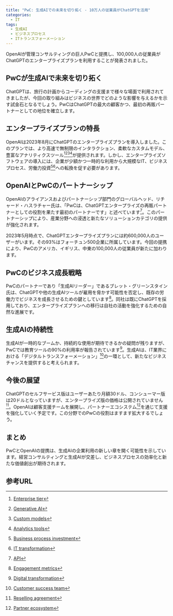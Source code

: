 ```yaml
---
title: "PwC: 生成AIでの未来を切り拓く - 10万人の従業員がChatGPTを活用"
categories:
  - IT
tags:
  - 生成AI
  - ビジネスプロセス
  - ITトランスフォーメーション
---
```

OpenAIが管理コンサルティングの巨人PwCと提携し、100,000人の従業員がChatGPTのエンタープライズプランを利用することが発表されました。

## PwCが生成AIで未来を切り拓く
ChatGPTは、旅行の計画からコーディングの支援まで様々な場面で利用されてきましたが、今回の取り組みはビジネスの世界でどのような影響を与えるかを示す試金石となるでしょう。PwCはChatGPTの最大の顧客かつ、最初の再販パートナーとしての地位を確立します。

## エンタープライズプランの特長
OpenAIは2023年8月にChatGPTのエンタープライズプランを導入しました。このプランでは、より高速で無制限のインタラクション、柔軟なカスタムモデル、豊富なアナリティクスツール[^1][^2][^3][^4]が提供されます。しかし、エンタープライズソフトウェアの導入には、企業が少額かつ一時的な利用から大規模なIT、ビジネスプロセス、労働力投資[^5][^6]への転換を促す必要があります。

## OpenAIとPwCのパートナーシップ
OpenAIのアライアンスおよびパートナーシップ部門のグローバルヘッド、リチャード・ハスラチャー氏は、「PwCは、ChatGPTエンタープライズの再販パートナーとしての役割を果たす最初のパートナーです」と述べています[^7]。このパートナーシップにより、産業分野への浸透と新たなソリューションカテゴリの提供が強化されます。

2023年5月時点で、ChatGPTエンタープライズプランには約600,000人のユーザーがいます。その93%はフォーチュン500企業に所属しています。今回の提携により、PwCのアメリカ、イギリス、中東の100,000人の従業員が新たに加わります。

## PwCのビジネス成長戦略
PwCのパートナーであり「生成AIリーダー」であるブレット・グリーンスタイン氏は、ChatGPTや他の生成AIツールが雇用を脅かす可能性を否定し、既存の労働力でビジネスを成長させるための鍵としています[^8]。同社は既にChatGPTを採用しており、エンタープライズプランへの移行は自社の活動を強化するための自然な進展です。

## 生成AIの持続性
生成AIが一時的なブームか、持続的な使用が期待できるかの疑問が残りますが、PwCでは教育ツールの90%の利用率が報告されています[^9]。生成AIは、IT業界における「デジタルトランスフォーメーション」[^10]の一環として、新たなビジネスチャンスを提供すると考えられます。

## 今後の展望
ChatGPTのセルフサービス版はユーザーあたり月額30ドル、コンシューマー版は20ドルとなっていますが、エンタープライズ版の価格は公開されていません[^11]。OpenAIは顧客支援チームを展開し、パートナーエコシステム[^12]を通じて支援を強化していく予定です。この分野でのPwCの役割はますます拡大するでしょう。

## まとめ
PwCとOpenAIの提携は、生成AIの企業利用の新しい章を開く可能性を示しています。経営コンサルティングと生成AIが交差し、ビジネスプロセスの効率化と新たな価値創出が期待されます。

## 参考URL
[^1]: [Enterprise tier](https://cloud.google.com/filestore/docs/service-tiers?hl=ja)
[^2]: [Generative AI](https://www.nri.com/jp/knowledge/glossary/lst/sa/generative_ai)
[^3]: [Custom models](https://www.kustommodels.com/)
[^4]: [Analytics tools](https://marketingplatform.google.com/intl/ja/about/analytics/)
[^5]: [Business process investment](https://www.nri.com/jp/knowledge/glossary/lst/alphabet/bpr)
[^6]: [IT transformation](https://www.intel.co.jp/content/www/jp/ja/business/resources/it-transformation.html#:~:text=IT%20%E3%83%88%E3%83%A9%E3%83%B3%E3%82%B9%E3%83%95%E3%82%A9%E3%83%BC%E3%83%A1%E3%83%BC%E3%82%B7%E3%83%A7%E3%83%B3%E3%81%A8%E3%81%AF%E3%80%81%E5%B0%86%E6%9D%A5%E3%81%AE%E8%AA%B2%E9%A1%8C%E3%81%AB%E5%82%99%E3%81%88%E3%82%8B,%E5%87%BA%E6%9D%A5%E3%82%8B%E3%82%88%E3%81%86%E3%81%AB%E3%81%AA%E3%82%8A%E3%81%BE%E3%81%99%E3%80%82)
[^7]: [API](https://www.itmanage.co.jp/column/application-programming-interface/#:~:text=API(Application%20Programming%20Interface)%E3%81%A8,%E3%81%AA%E3%82%8B%E3%81%93%E3%81%A8%E3%81%8C%E3%83%A1%E3%83%AA%E3%83%83%E3%83%88%E3%81%A7%E3%81%99%E3%80%82)
[^8]: [Engagement metrics](https://www.zendesk.com/blog/4-customer-engagement-metrics-measure/)
[^9]: [Digital transformation](https://www.ntt.com/bizon/glossary/j-t/digital-transformation.html#:~:text=%E3%83%87%E3%82%B8%E3%82%BF%E3%83%AB%E3%83%BB%E3%83%88%E3%83%A9%E3%83%B3%E3%82%B9%E3%83%95%E3%82%A9%E3%83%BC%E3%83%A1%E3%83%BC%E3%82%B7%E3%83%A7%E3%83%B3%EF%BC%88DX%E3%81%A8%E3%82%82,%E3%81%A0%E3%81%A8%E3%81%95%E3%82%8C%E3%81%A6%E3%81%84%E3%81%BE%E3%81%99%E3%80%82)
[^10]: [Customer success team](https://www.zendesk.co.jp/blog/customer-success-win-win/)
[^11]: [Reselling agreement](https://dealhub.io/glossary/reseller-agreement/)
[^12]: [Partner ecosystem](https://www.ibm.com/blogs/solutions/jp-ja/category/ibm-partner-ecosystem/)
